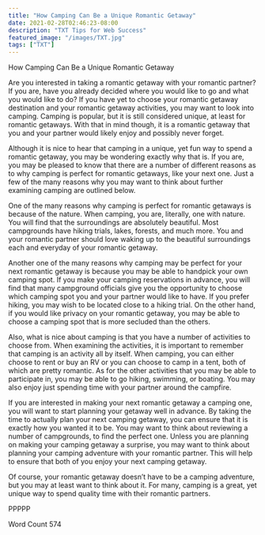 ```yaml
---
title: "How Camping Can Be a Unique Romantic Getaway"
date: 2021-02-28T02:46:23-08:00
description: "TXT Tips for Web Success"
featured_image: "/images/TXT.jpg"
tags: ["TXT"]
---
```


How Camping Can Be a Unique Romantic Getaway

Are you interested in taking a romantic getaway with your romantic partner? If you are, have you already decided where you would like to go and what you would like to do?  If you have yet to choose your romantic getaway destination and your romantic getaway activities, you may want to look into camping.  Camping is popular, but it is still considered unique, at least for romantic getaways.  With that in mind though, it is a romantic getaway that you and your partner would likely enjoy and possibly never forget.

Although it is nice to hear that camping in a unique, yet fun way to spend a romantic getaway, you may be wondering exactly why that is.  If you are, you may be pleased to know that there are a number of different reasons as to why camping is perfect for romantic getaways, like your next one.  Just a few of the many reasons why you may want to think about further examining camping are outlined below.

One of the many reasons why camping is perfect for romantic getaways is because of the nature.  When camping, you are, literally, one with nature.  You will find that the surroundings are absolutely beautiful.  Most campgrounds have hiking trials, lakes, forests, and much more.  You and your romantic partner should love waking up to the beautiful surroundings each and everyday of your romantic getaway.

Another one of the many reasons why camping may be perfect for your next romantic getaway is because you may be able to handpick your own camping spot.  If you make your camping reservations in advance, you will find that many campground officials give you the opportunity to choose which camping spot you and your partner would like to have.  If you prefer hiking, you may wish to be located close to a hiking trial.  On the other hand, if you would like privacy on your romantic getaway, you may be able to choose a camping spot that is more secluded than the others.

Also, what is nice about camping is that you have a number of activities to choose from.  When examining the activities, it is important to remember that camping is an activity all by itself.  When camping, you can either choose to rent or buy an RV or you can choose to camp in a tent, both of which are pretty romantic.  As for the other activities that you may be able to participate in, you may be able to go hiking, swimming, or boating.  You may also enjoy just spending time with your partner around the campfire.

If you are interested in making your next romantic getaway a camping one, you will want to start planning your getaway well in advance.  By taking the time to actually plan your next camping getaway, you can ensure that it is exactly how you wanted it to be.  You may want to think about reviewing a number of campgrounds, to find the perfect one.  Unless you are planning on making your camping getaway a surprise, you may want to think about planning your camping adventure with your romantic partner.  This will help to ensure that both of you enjoy your next camping getaway.

Of course, your romantic getaway doesn’t have to be a camping adventure, but you may at least want to think about it.  For many, camping is a great, yet unique way to spend quality time with their romantic partners.

PPPPP

Word Count 574

